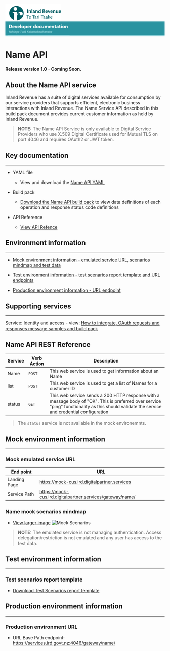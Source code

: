 
![IRD logo](../../Images/IRlogo.gif)
![Software Dev](../../Images/SoftwareDev.png)

# Name API 

#### Release version 1.0 - Coming Soon. 

## About the Name API service

Inland Revenue has a suite of digital services available for consumption by our service providers that supports efficient, electronic business interactions with Inland Revenue. 
The Name Service API described in this build pack document provides current customer information as held by Inland Revenue. 

>**NOTE:** The Name API Service is only available to Digital Service Providers who use X.509 Digital Certificate used for Mutual TLS on port 4046 and requires OAuth2 or JWT token.

## Key documentation
---
- YAML file
	- View and download the [Name API YAML](Name%202020-09-28.yaml)

- Build pack 
	- [Download the Name API build pack](Build%20pack%20-%20Name%20API.pdf) to view data definitions of each operation and response status code definitions
	
- API Reference	
	- [View API Refence](#Name-API-REST-Reference)	

## Environment information
---
- [Mock environment information - emulated service URL, scenarios mindmap and test data](#mock-environment-information)

- [Test environment information - test scenarios report template and URL endpoints](#test-environment-information)

- [Production environment information - URL endpoint](#production-environment-information)

## Supporting services
---
Service: Identity and access - view: [How to integrate, OAuth requests and responses message samples and build pack](https://github.com/InlandRevenue/Gateway_Services-Access/tree/master/Identity%20and%20Access)

<a name="Name-API-REST-Reference"></a>
## Name API REST Reference

|Service| Verb Action| Description|
| -- | -- | -- |
| Name | `POST` | This web service is used to get information about an Name|
| list | `POST` | This web service is used to get a list of Names for a customer ID |
| status | `GET` | This web service sends a 200 HTTP response with a message body of "OK". This is preferred over service "ping" functionality as this should validate the service and credential configuration |

> The `status` service is not available in the mock environemnts. 

<a name="mock-environment-information"></a>
## Mock environment information
---
### Mock emulated service URL
| End point | URL|
| -- | -- |
| Landing Page | https://mock-cus.ird.digitalpartner.services | 
| Service Path | https://mock-cus.ird.digitalpartner.services/gateway/name/|

### Name mock scenarios mindmap

- [View larger image](images/Name%20API%20Emulator%20Mindmap.png)
![Mock Scenarios](images/Name%20API%20Emulator%20Mindmap.png)

> **NOTE:** The emulated service is not managing authentication. Access delegation/restriction is not emulated and any user has access to the test data.

<a name="test-environment-information"></a>
## Test environment information
---
### Test scenarios report template

- [Download Test Scenarios report template](Name%20API-%20Test%20Report%20Template.docx)

<a name="production-environment-information"></a>
## Production environment information
---
### Production environment URL

* URL Base Path endpoint: https://services.ird.govt.nz:4046/gateway/name/
